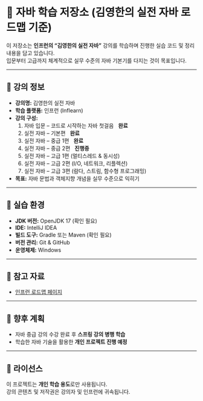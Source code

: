 # 📘 자바 학습 저장소 (김영한의 실전 자바 로드맵 기준)

이 저장소는 **인프런의 “김영한의 실전 자바”** 강의를 학습하며 진행한 실습 코드 및 정리 내용을 담고 있습니다.  
입문부터 고급까지 체계적으로 실무 수준의 자바 기본기를 다지는 것이 목표입니다.

---

## 🏫 강의 정보
- **강의명:** 김영한의 실전 자바
- **학습 플랫폼:** 인프런 (Inflearn)  
- **강의 구성:**  
  1. 자바 입문 – 코드로 시작하는 자바 첫걸음 &nbsp; **완료**
  2. 실전 자바 – 기본편 &nbsp; **완료**
  3. 실전 자바 – 중급 1편 &nbsp; **완료**
  4. 실전 자바 – 중급 2편  &nbsp; **진행중**
  5. 실전 자바 – 고급 1편 (멀티스레드 & 동시성)
  6. 실전 자바 – 고급 2편 (I/O, 네트워크, 리플렉션)
  7. 실전 자바 – 고급 3편 (람다, 스트림, 함수형 프로그래밍)
- **목표:** 자바 문법과 객체지향 개념을 실무 수준으로 익히기

---

## 🧰 실습 환경
- **JDK 버전:** OpenJDK 17 (확인 필요)  
- **IDE:** IntelliJ IDEA
- **빌드 도구:** Gradle 또는 Maven (확인 필요)  
- **버전 관리:** Git & GitHub  
- **운영체제:** Windows


---

## 🔗 참고 자료
- [인프런 로드맵 페이지](https://www.inflearn.com/roadmaps/744)

---

## 🎯 향후 계획
- 자바 중급 강의 수강 완료 후 **스프링 강의 병행 학습**  
- 학습한 자바 기술을 활용한 **개인 프로젝트 진행 예정**

---

## 📄 라이선스
이 프로젝트는 **개인 학습 용도**로만 사용됩니다.  
강의 콘텐츠 및 저작권은 강의자 및 인프런에 귀속됩니다.

